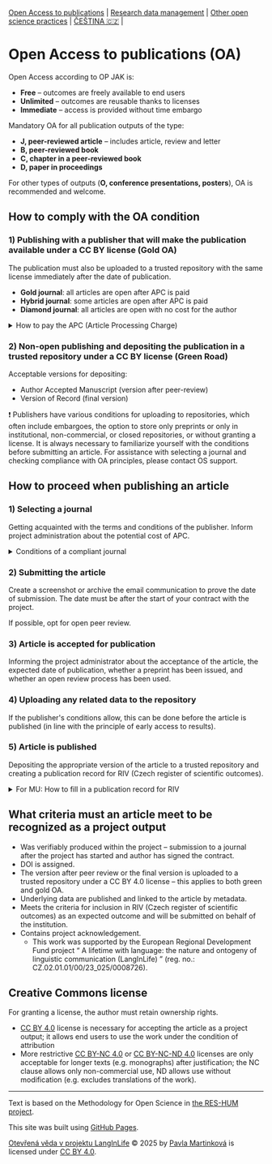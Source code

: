 [Open Access to publications](/osprinciples/open-access-en) | [Research data management](/osprinciples/sprava-dat-en) | [Other open science practices](/osprinciples/dalsi-postupy-en) | [ČEŠTINA 🇨🇿](/osprinciples/open-access) |

# Open Access to publications (OA)

Open Access according to OP JAK is: 
- **Free** – outcomes are freely available to end users
- **Unlimited** – outcomes are reusable thanks to licenses 
- **Immediate** – access is provided without time embargo

Mandatory OA for all publication outputs of the type: 
- **J, peer-reviewed article** – includes article, review and letter 
- **B, peer-reviewed book**
- **C, chapter in a peer-reviewed book**
- **D, paper in proceedings**

For other types of outputs (**O, conference presentations, posters**), OA is recommended and welcome.

## How to comply with the OA condition

### 1) Publishing with a publisher that will make the publication available under a CC BY license (Gold OA)
The publication must also be uploaded to a trusted repository with the same license immediately after the date of publication.

- **Gold journal**: all articles are open after APC is paid 
- **Hybrid journal**: some articles are open after APC is paid 
- **Diamond journal**: all articles are open with no cost for the author 

<details markdown="1">
  <summary>How to pay the APC (Article Processing Charge)</summary> 

  The fees for opening an article are around EUR 3,000 (it can be much more) and project funds are allocated for this purpose. It is possible to take advantage of discounts thanks to agreements with publishers within the Czechelib project – [instructions for authors](https://www.czechelib.cz/en/442-instructions-for-authors).
- For MU: Limited-number tokens are not allocated to project publications; discounts and fee waivers are available.

</details>

### 2) Non-open publishing and depositing the publication in a trusted repository under a CC BY license (Green Road)

Acceptable versions for depositing: 
- Author Accepted Manuscript (version after peer-review)
- Version of Record (final version)

❗ Publishers have various conditions for uploading to repositories, which often include embargoes, the option to store only preprints or only in institutional, non-commercial, or closed repositories, or without granting a license. It is always necessary to familiarize yourself with the conditions before submitting an article. For assistance with selecting a journal and checking compliance with OA principles, please contact OS support. 

## How to proceed when publishing an article

### 1) Selecting a journal 
Getting acquainted with the terms and conditions of the publisher. Inform project administration about the potential cost of APC.

<details markdown="1">
  <summary>Conditions of a compliant journal</summary> 

 - Publisher's terms and conditions allow the author to retain copyright ownership.
 - The article will be published with a CC BY 4.0 license (in case of Gold, Hybrid or Diamond journal).
 - Publisher allows for the Author Accepted Manuscript or the final version of the article to be deposited in a repository under a CC BY 4.0 license immediately after publication (no embargo period).

</details>

### 2) Submitting the article 
Create a screenshot or archive the email communication to prove the date of submission. The date must be after the start of your contract with the project.

If possible, opt for open peer review.

### 3) Article is accepted for publication
Informing the project administrator about the acceptance of the article, the expected date of publication, whether a preprint has been issued, and whether an open review process has been used.

### 4) Uploading any related data to the repository 
If the publisher's conditions allow, this can be done before the article is published (in line with the principle of early access to results).

### 5) Article is published 
Depositing the appropriate version of the article to a trusted repository and creating a publication record for RIV (Czech register of scientific outcomes).

<details markdown="1">
<summary>For MU: How to fill in a publication record for RIV</summary>

When creating a publication record in the [IS Publications app](https://is.muni.cz/auth/publikace/?lang=en) it is necessary to enter two codes in the relevant sections to ensure the correct attribution to the project: 
- CZ.02.01.01/00/23_025/0008726 as interní kód MU (not translated)
- EH23_025/0008726 as research and development project  
Other checkboxes remain unchecked, unless there is a combination of funding.

</details>

## What criteria must an article meet to be recognized as a project output
  
 - Was verifiably produced within the project – submission to a journal after the project has started and author has signed the contract.
 - DOI is assigned.
 - The version after peer review or the final version is uploaded to a trusted repository under a CC BY 4.0 license – this applies to both green and gold OA.
 - Underlying data are published and linked to the article by metadata.
 - Meets the criteria for inclusion in RIV (Czech register of scientific outcomes) as an expected outcome and will be submitted on behalf of the institution.
 - Contains project acknowledgement.
    - This work was supported by the European Regional Development Fund project “ A lifetime with language: the nature and ontogeny of linguistic communication (LangInLife) ” (reg. no.: CZ.02.01.01/00/23_025/0008726).

## Creative Commons license

For granting a license, the author must retain ownership rights.

- [CC BY 4.0](https://creativecommons.org/licenses/by/4.0/) license is necessary for accepting the article as a project output; it allows end users to use the work under the condition of attribution  
- More restrictive [CC BY-NC 4.0](https://creativecommons.org/licenses/by-nc/4.0/) or [CC BY-NC-ND 4.0](https://creativecommons.org/licenses/by-nc-nd/4.0/) licenses are only acceptable for longer texts (e.g. monographs) after justification; the NC clause allows only non-commercial use, ND allows use without modification (e.g. excludes translations of the work).

---

Text is based on the Methodology for Open Science in [the RES-HUM project](https://reshum.muni.cz).

This site was built using [GitHub Pages](https://pages.github.com/).

[Otevřená věda v projektu LangInLife](https://pavla-martinkova.github.io/osprinciples/) © 2025 by [Pavla Martinková](https://github.com/pavla-martinkova) is licensed under [CC BY 4.0](https://creativecommons.org/licenses/by/4.0/).

